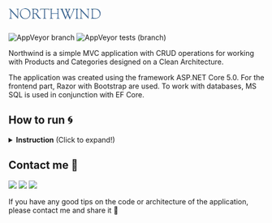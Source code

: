 # <img src="res/logo.png" height="24">

![AppVeyor branch](https://img.shields.io/appveyor/build/Srul1k/Northwind/master?logo=appveyor) ![AppVeyor tests (branch)](https://img.shields.io/appveyor/tests/Srul1k/Northwind/master?logo=appveyor)

Northwind is a simple MVC application with CRUD operations for working with Products and Categories designed on a Clean Architecture.

The application was created using the framework ASP.NET Core 5.0. For the frontend part, Razor with Bootstrap are used. To work with databases, MS SQL is used in conjunction with EF Core.

## How to run :cyclone:
<details>
<summary><b>Instruction</b> (Click to expand!)</summary>  

**The following developer tools are recommended for running the project:**

* **[IDE Visual Studio 2019 Community](https://visualstudio.microsoft.com/vs/community/)**  
* **[MS SQL Server Express 2019](https://www.microsoft.com/en-us/Download/details.aspx?id=101064)**  
* **[Microsoft SQL Server Managment Studio 18](https://docs.microsoft.com/en-us/sql/ssms/download-sql-server-management-studio-ssms?view=sql-server-ver15 "")**
* **[Git Bash for Windows](https://gitforwindows.org/)**

### Steps for running project:

<a style="color:yellow">:warning: If you have some problems with project, please write to me.</a>

#### Installation:  

1. Download and install MS Visual Studio. When you install VS 2019 Community make sure you select **“ASP.NET and web development”** package.  
**[Please follow the link for more information](https://docs.microsoft.com/en-us/visualstudio/install/install-visual-studio?view=vs-2019)**
2. Download and install MS SQL Server Express. **[Guide](https://www.sqlshack.com/how-to-install-sql-server-express-edition/)**
3. Download and install SQL Server Express LocalDB. **[Guide](https://docs.microsoft.com/en-us/sql/database-engine/configure-windows/sql-server-express-localdb?view=sql-server-ver15)**
4. Download and install Git Bash for windows with default installation settings.  
5. Open Git Bash and set-up your name and e-mail by using next commands:

    ```bash
    git config --global user.name <your full name>  
    git config --global user.email <your email>
    ```  

    **[Please follow the link for more information](https://git-scm.com/book/en/v2/Getting-Started-First-Time-Git-Setup)**

6. Open Git console, push and select the path where the project will be located by using the command:

    ```bash
    cd /d <your full path>
    ```  

7. Clone this repository by using the command:

    ```bash
    git clone https://github.com/Srul1k/Northwind.git
    ```

#### Configuration:

1. Open the [query](res/northwind.sql) that you can find in the [res](res) folder using **Microsoft SQL Server Managment Studio 18**.
2. Enter in the server name: ```(localdb)\mssqllocaldb```
3. Execute the query.  
**[Please follow the link for more information](https://docs.microsoft.com/en-us/sql/ssms/quickstarts/ssms-connect-query-sql-server?view=sql-server-ver15)**  

4. Open the ```appsettings.Development.json``` file that is located on this path: ```src/Northwind.Web```
    * Configure AzureAD section if you want to log in with a Microsoft account *(optional)*.  
    **[Please follow the link for more information](https://docs.microsoft.com/en-us/azure/active-directory-domain-services/tutorial-create-instance)**  
    * Configure the EmailService section by entering an e-mail and password. Make sure that the permission to use third-party services is set in your mail service. Passwords for recovery will be sent to users via this mail *(optional, it is recommended to use Gmail)*.  
    **[Please follow the link for more information](https://support.google.com/accounts/answer/3466521?hl=en)**  
    * Configure the AdminInitializer section by entering an e-mail and password. This data will be used to log in as administrator.  

#### Launch:

1. Open the file ```Northwind.sln``` in the root directory using **MS Visual Studio**.
2. Select ```Northwind.Web``` as a start-up project.
3. Click on the run button *(CTRL + F5)*. Please note, the first running can be long.
4. Enjoy! :sparkles:

</details>

## Contact me :unicorn:

<a href="https://t.me/Srul1k">
    <img src="https://img.shields.io/badge/Telegram-2CA5E0?&logo=telegram&logoColor=white"></a>
<a href="https://discordapp.com/users/855782773403025440/">
    <img src="https://img.shields.io/badge/Discord-%237289DA.svg?&logo=discord&logoColor=white"></a>  
<a href="mailto:srul1k@protonmail.com">
    <img src="https://img.shields.io/badge/ProtonMail-8B89CC?&logo=protonmail&logoColor=white"></a>  

If you have any good tips on the code or architecture of the application, please contact me and share it :purple_heart:
